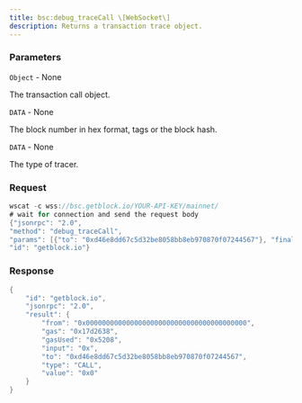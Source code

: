 ```yaml
---
title: bsc:debug_traceCall \[WebSocket\]
description: Returns a transaction trace object.
---
```


### Parameters


`Object` - None

The transaction call object.

`DATA` - None

The block number in hex format, tags or the block hash.

`DATA` - None

The type of tracer.

### Request

``` java
wscat -c wss://bsc.getblock.io/YOUR-API-KEY/mainnet/ 
# wait for connection and send the request body 
{"jsonrpc": "2.0",
"method": "debug_traceCall",
"params": [{"to": "0xd46e8dd67c5d32be8058bb8eb970870f07244567"}, "finalized", {"tracer": "callTracer"}],
"id": "getblock.io"}
```

###  Response

``` java
{
    "id": "getblock.io",
    "jsonrpc": "2.0",
    "result": {
        "from": "0x0000000000000000000000000000000000000000",
        "gas": "0x17d2638",
        "gasUsed": "0x5208",
        "input": "0x",
        "to": "0xd46e8dd67c5d32be8058bb8eb970870f07244567",
        "type": "CALL",
        "value": "0x0"
    }
}
```

